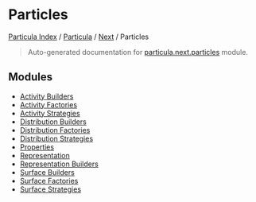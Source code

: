 # Particles

[Particula Index](../../../README.md#particula-index) / [Particula](../../index.md#particula) / [Next](../index.md#next) / Particles

> Auto-generated documentation for [particula.next.particles](https://github.com/Gorkowski/particula/blob/main/particula/next/particles/__init__.py) module.

## Modules

- [Activity Builders](./activity_builders.md)
- [Activity Factories](./activity_factories.md)
- [Activity Strategies](./activity_strategies.md)
- [Distribution Builders](./distribution_builders.md)
- [Distribution Factories](./distribution_factories.md)
- [Distribution Strategies](./distribution_strategies.md)
- [Properties](properties/index.md)
- [Representation](./representation.md)
- [Representation Builders](./representation_builders.md)
- [Surface Builders](./surface_builders.md)
- [Surface Factories](./surface_factories.md)
- [Surface Strategies](./surface_strategies.md)
